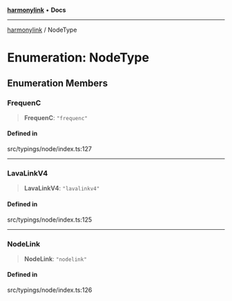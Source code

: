 [**harmonylink**](../README.md) • **Docs**

***

[harmonylink](../globals.md) / NodeType

# Enumeration: NodeType

## Enumeration Members

### FrequenC

> **FrequenC**: `"frequenc"`

#### Defined in

src/typings/node/index.ts:127

***

### LavaLinkV4

> **LavaLinkV4**: `"lavalinkv4"`

#### Defined in

src/typings/node/index.ts:125

***

### NodeLink

> **NodeLink**: `"nodelink"`

#### Defined in

src/typings/node/index.ts:126
